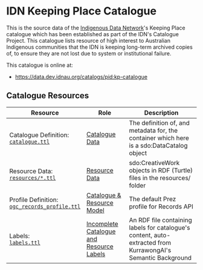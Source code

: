 # IDN Keeping Place Catalogue

This is the source data of the [Indigenous Data Network](https://idnau.org/)'s Keeping Place catalogue which has been established as part of 
the IDN's Catalogue Project. This catalogue lists resource of high interest to Australian Indigenous communities that the IDN is keeping long-term archived copies of, to ensure they are not lost due to system or institutional failure.

This catalogue is online at:

- https://data.dev.idnau.org/catalogs/pid:kp-catalogue


## Catalogue Resources

Resource | Role | Description
--- | --- | ---
Catalogue Definition:<br />[`catalogue.ttl`](catalogue.ttl) | [Catalogue Data](https://prez.dev/ManifestResourceRoles/CatalogueData) | The definition of, and metadata for, the container which here is a sdo:DataCatalog object
Resource Data:<br />[`resources/*.ttl`](resources/*.ttl) | [Resource Data](https://prez.dev/ManifestResourceRoles/ResourceData) | sdo:CreativeWork objects in RDF (Turtle) files in the resources/ folder
Profile Definition:<br />[`ogc_records_profile.ttl`](https://github.com/RDFLib/prez/blob/main/prez/reference_data/profiles/ogc_records_profile.ttl) | [Catalogue & Resource Model](https://prez.dev/ManifestResourceRoles/CatalogueAndResourceModel) | The default Prez profile for Records API
Labels:<br />[`labels.ttl`](labels.ttl) | [Incomplete Catalogue and Resource Labels](https://prez.dev/ManifestResourceRoles/IncompleteCatalogueAndResourceLabels) | An RDF file containing labels for catalogue's content, auto-extracted from KurrawongAI's Semantic Background